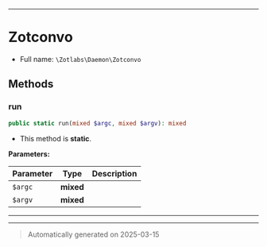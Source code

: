 ***

# Zotconvo





* Full name: `\Zotlabs\Daemon\Zotconvo`




## Methods


### run



```php
public static run(mixed $argc, mixed $argv): mixed
```



* This method is **static**.




**Parameters:**

| Parameter | Type | Description |
|-----------|------|-------------|
| `$argc` | **mixed** |  |
| `$argv` | **mixed** |  |





***


***
> Automatically generated on 2025-03-15
